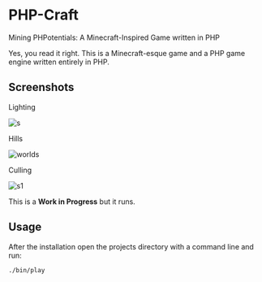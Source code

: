 # PHP-Craft 

Mining PHPotentials: A Minecraft-Inspired Game written in PHP

Yes, you read it right. This is a Minecraft-esque game and a PHP game engine written entirely in PHP.

## Screenshots

Lighting

![s](https://github.com/phpgl/php-craft/assets/956212/ffd898e8-a92a-406c-9927-9a6ee609e6cd)

Hills

![worlds](https://github.com/phpgl/php-craft/assets/956212/cd119426-b20f-4a02-960e-028d7fb3a6cb)

Culling 

![s1](https://github.com/phpgl/php-craft/assets/956212/2b501196-76aa-425f-9209-65f5782031f7)


This is a **Work in Progress** but it runs.

## Usage 

After the installation open the projects directory with a command line and run:

```
./bin/play
```




